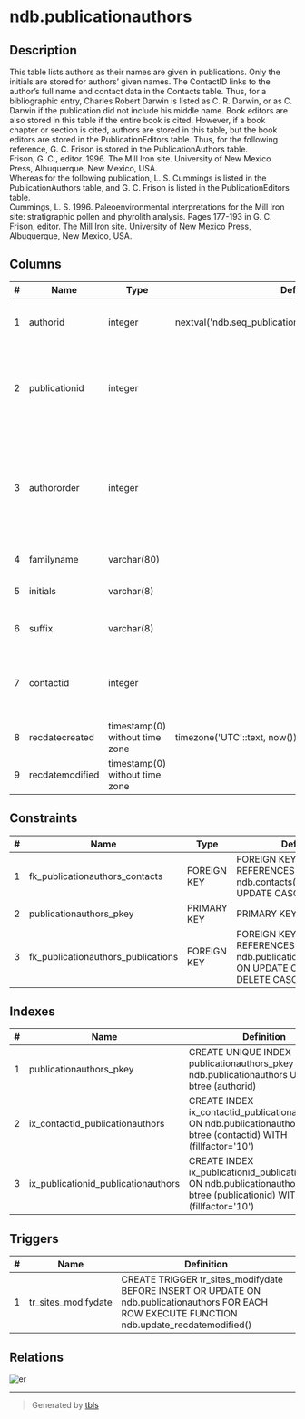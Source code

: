 # ndb.publicationauthors

## Description

This table lists authors as their names are given in publications. Only the initials are stored for authors’ given names. The ContactID links to the author’s full name and contact data in the Contacts table. Thus, for a bibliographic entry, Charles Robert Darwin is listed as C. R. Darwin, or as C. Darwin if the publication did not include his middle name. Book editors are also stored in this table if the entire book is cited. However, if a book chapter or section is cited, authors are stored in this table, but the book editors are stored in the PublicationEditors table. Thus, for the following reference, G. C. Frison is stored in the PublicationAuthors table.  
Frison, G. C., editor. 1996. The Mill Iron site. University of New Mexico Press, Albuquerque, New Mexico, USA.  
Whereas for the following publication, L. S. Cummings is listed in the PublicationAuthors table, and G. C. Frison is listed in the PublicationEditors table.  
Cummings, L. S. 1996. Paleoenvironmental interpretations for the Mill Iron site: stratigraphic pollen and phyrolith analysis. Pages 177-193 in G. C. Frison, editor. The Mill Iron site. University of New Mexico Press, Albuquerque, New Mexico, USA.

## Columns

| # | Name            | Type                           | Default                                                  | Nullable | Children | Parents                                 | Comment                                                                                              |
| - | --------------- | ------------------------------ | -------------------------------------------------------- | -------- | -------- | --------------------------------------- | ---------------------------------------------------------------------------------------------------- |
| 1 | authorid        | integer                        | nextval('ndb.seq_publicationauthors_authorid'::regclass) | false    |          |                                         | An arbitrary Author identification number.                                                           |
| 2 | publicationid   | integer                        |                                                          | false    |          | [ndb.publications](ndb.publications.md) | Publication identification number. Field links to the Publications table.                            |
| 3 | authororder     | integer                        |                                                          | true     |          |                                         | Ordinal number for the position in which the author’s name appears in the publication’s author list. |
| 4 | familyname      | varchar(80)                    |                                                          | true     |          |                                         | Family name of author                                                                                |
| 5 | initials        | varchar(8)                     |                                                          | true     |          |                                         | Initials of author’s given names                                                                     |
| 6 | suffix          | varchar(8)                     |                                                          | true     |          |                                         | Authors suffix (e.g. «Jr.»)                                                                          |
| 7 | contactid       | integer                        |                                                          | true     |          | [ndb.contacts](ndb.contacts.md)         | Contact identification number. Field links to the Contacts table.                                    |
| 8 | recdatecreated  | timestamp(0) without time zone | timezone('UTC'::text, now())                             | false    |          |                                         |                                                                                                      |
| 9 | recdatemodified | timestamp(0) without time zone |                                                          | false    |          |                                         |                                                                                                      |

## Constraints

| # | Name                               | Type        | Definition                                                                                                 |
| - | ---------------------------------- | ----------- | ---------------------------------------------------------------------------------------------------------- |
| 1 | fk_publicationauthors_contacts     | FOREIGN KEY | FOREIGN KEY (contactid) REFERENCES ndb.contacts(contactid) ON UPDATE CASCADE                               |
| 2 | publicationauthors_pkey            | PRIMARY KEY | PRIMARY KEY (authorid)                                                                                     |
| 3 | fk_publicationauthors_publications | FOREIGN KEY | FOREIGN KEY (publicationid) REFERENCES ndb.publications(publicationid) ON UPDATE CASCADE ON DELETE CASCADE |

## Indexes

| # | Name                                | Definition                                                                                                                    |
| - | ----------------------------------- | ----------------------------------------------------------------------------------------------------------------------------- |
| 1 | publicationauthors_pkey             | CREATE UNIQUE INDEX publicationauthors_pkey ON ndb.publicationauthors USING btree (authorid)                                  |
| 2 | ix_contactid_publicationauthors     | CREATE INDEX ix_contactid_publicationauthors ON ndb.publicationauthors USING btree (contactid) WITH (fillfactor='10')         |
| 3 | ix_publicationid_publicationauthors | CREATE INDEX ix_publicationid_publicationauthors ON ndb.publicationauthors USING btree (publicationid) WITH (fillfactor='10') |

## Triggers

| # | Name                | Definition                                                                                                                                      |
| - | ------------------- | ----------------------------------------------------------------------------------------------------------------------------------------------- |
| 1 | tr_sites_modifydate | CREATE TRIGGER tr_sites_modifydate BEFORE INSERT OR UPDATE ON ndb.publicationauthors FOR EACH ROW EXECUTE FUNCTION ndb.update_recdatemodified() |

## Relations

![er](ndb.publicationauthors.svg)

---

> Generated by [tbls](https://github.com/k1LoW/tbls)